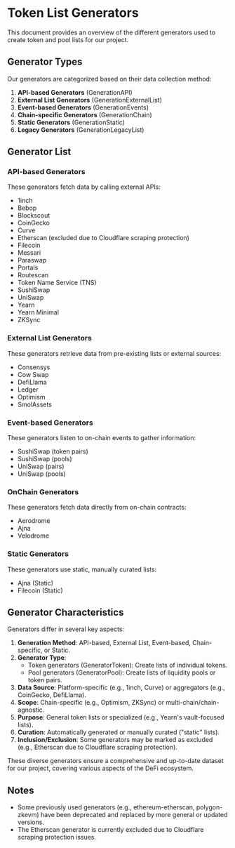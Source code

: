 # Token List Generators

This document provides an overview of the different generators used to create token and pool lists for our project.

## Generator Types

Our generators are categorized based on their data collection method:

1. **API-based Generators** (GenerationAPI)
2. **External List Generators** (GenerationExternalList)
3. **Event-based Generators** (GenerationEvents)
4. **Chain-specific Generators** (GenerationChain)
5. **Static Generators** (GenerationStatic)
6. **Legacy Generators** (GenerationLegacyList)

## Generator List

### API-based Generators

These generators fetch data by calling external APIs:

- 1inch
- Bebop
- Blockscout
- CoinGecko
- Curve
- Etherscan (excluded due to Cloudflare scraping protection)
- Filecoin
- Messari
- Paraswap
- Portals
- Routescan
- Token Name Service (TNS)
- SushiSwap
- UniSwap
- Yearn
- Yearn Minimal
- ZKSync

### External List Generators

These generators retrieve data from pre-existing lists or external sources:

- Consensys
- Cow Swap
- DefiLlama
- Ledger
- Optimism
- SmolAssets

### Event-based Generators

These generators listen to on-chain events to gather information:

- SushiSwap (token pairs)
- SushiSwap (pools)
- UniSwap (pairs)
- UniSwap (pools)

### OnChain Generators

These generators fetch data directly from on-chain contracts:

- Aerodrome
- Ajna
- Velodrome

### Static Generators

These generators use static, manually curated lists:

- Ajna (Static)
- Filecoin (Static)

## Generator Characteristics

Generators differ in several key aspects:

1. **Generation Method**: API-based, External List, Event-based, Chain-specific, or Static.
2. **Generator Type**: 
   - Token generators (GeneratorToken): Create lists of individual tokens.
   - Pool generators (GeneratorPool): Create lists of liquidity pools or token pairs.
3. **Data Source**: Platform-specific (e.g., 1inch, Curve) or aggregators (e.g., CoinGecko, DefiLlama).
4. **Scope**: Chain-specific (e.g., Optimism, ZKSync) or multi-chain/chain-agnostic.
5. **Purpose**: General token lists or specialized (e.g., Yearn's vault-focused lists).
6. **Curation**: Automatically generated or manually curated ("static" lists).
7. **Inclusion/Exclusion**: Some generators may be marked as excluded (e.g., Etherscan due to Cloudflare scraping protection).

These diverse generators ensure a comprehensive and up-to-date dataset for our project, covering various aspects of the DeFi ecosystem.

## Notes

- Some previously used generators (e.g., ethereum-etherscan, polygon-zkevm) have been deprecated and replaced by more general or updated versions.
- The Etherscan generator is currently excluded due to Cloudflare scraping protection issues.